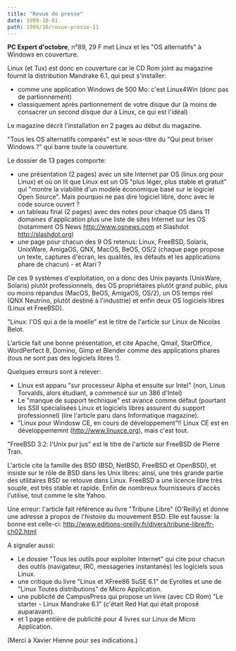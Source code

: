```yaml
---
title: "Revue de presse"
date: 1999-10-01
path: 1999/10/revue-presse-11
---
```


<P><B>PC Expert d'octobre</B>, n°89, 29 F met Linux et les "OS alternatifs" à
Windows en couverture.</P>

<P>Linux (et Tux) est donc en couverture car le CD Rom joint au magazine
fournit la distribution Mandrake 6.1, qui peut s'installer:</P>

<UL>

<LI>comme une application Windows de 500 Mo: c'est Linux4Win (donc pas de
partionnement)
<LI>classiquement après partionnement de votre disque dur (à moins de
consacrer un second disque dur à Linux, ce qui est l'idéal)
</UL>

<P>Le magazine décrit l'installation en 2 pages au début du magazine.</P>

<P>"Tous les OS alternatifs comparés" est le sous-titre du "Qui peut briser
Windows ?" qui barre toute la couverture.</P>

<P>Le dossier de 13 pages comporte:</P>

<UL>

<LI>une présentation (2 pages) avec un site Internet par OS (linux.org
pour Linux) et où on lit que Linux est un OS "plus léger, plus stable et
gratuit" qui "montre la viabilité d'un modèle économique basé sur le
logiciel Open Source".
Mais pourquoi ne pas dire logiciel libre, donc avec le code source
ouvert ?
<LI>un tableau final (2 pages) avec des notes pour chaque OS dans 11
domaines d'application plus une liste de sites Internet sur les OS
(notamment OS News <A HREF="http://www.osnews.com">http://www.osnews.com</A> et Slashdot
<A HREF="http://slashdot.org">http://slashdot.org</A>)
<LI>une page pour chacun des 9 OS retenus: Linux, FreeBSD, Solaris,
UnixWare, AmigaOS, QNX, MacOS, BeOS, OS/2 (chaque page propose un texte,
captures d'écran, les qualités, les défauts et les applications phare de
chacun) - et Atari ?
</UL>

<P>De ces 9 systèmes d'exploitation, on a donc des Unix payants (UnixWare,
Solaris) plutôt professionnels, des OS propriétaires plutôt grand
public, plus ou moins répandus (MacOS, BeOS, AmigaOS, OS/2), un OS temps
réel (QNX Neutrino, plutôt destiné à l'industrie) et enfin deux OS
logiciels libres (Linux et FreeBSD).</P>

<P>"Linux: l'OS qui a de la moelle" est le titre de l'article sur Linux de
Nicolas Belot.</P>

<P>L'article fait une bonne présentation, et cite Apache, Qmail,
StarOffice, WordPerfect 8, Domino, Gimp et Blender comme des
applications phares (tous ne sont pas des logiciels libres !).</P>

<P>Quelques erreurs sont à relever:</P>

<UL>

<LI>Linux est apparu "sur processeur Alpha et ensuite sur Intel" (non,
Linus Torvalds, alors étudiant, a commencé sur un 386 d'Intel)
<LI>Le "manque de support technique" est avancé comme défaut (pourtant les
SSII spécialisées Linux et logiciels libres assurent du support
professionnel) (lire l'article paru dans Informatique magazine).
<LI>"Linux pour Windosw CE, en cours de développement"!! Linux CE est en
développememnt (<A HREF="http://www.linuxce.org">http://www.linuxce.org</A>), mais c'est tout.
</UL>

<P>"FreeBSD 3.2: l'Unix pur jus" est le titre de l'article sur FreeBSD de
Pierre Tran.</P>

<P>L'article cite la famille des BSD (BSD, NetBSD, FreeBSD et OpenBSD), et
insiste sur le rôle de BSD dans les Unix libres: ainsi, une très grande
partie des utilitaires BSD se retouve dans Linux. FreeBSD a une licence
libre très souple, est très stable et rapide. Enfin de nombreux
fournisseurs d'accès l'utilise, tout comme le site Yahoo.</P>

<P>Une erreur: l'article fait référence au livre "Tribune Libre"
(O'Reilly) et donne une adresse à propos de l'histoire du mouvement BSD.
Elle est fausse: la bonne est celle-ci:
<A HREF="http://www.editions-oreilly.fr/divers/tribune-libre/fr-ch02.html">http://www.editions-oreilly.fr/divers/tribune-libre/fr-ch02.html</A></P>

<P>A signaler aussi:</P>

<UL>

<LI>Le dossier "Tous les outils pour exploiter Internet" qui cite pour
chacun des outils (navigateur, IRC, messageries instantanés) les
logiciels sous Linux.
<LI>une critique du livre "Linux et XFree86 SuSE 6.1" de Eyrolles et une
de "Linux Toutes distributions" de Micro Application.
<LI>une publicité de CampusPress qui propose un livre (avec CD Rom) "Le
starter - Linux Mandrake 6.1" (c'était Red Hat qui était proposé
auparavant).
<LI>et 1 page entière de publicité pour 4 livres sur Linux de Micro
Application.
</UL>

<P>(Merci à Xavier Hienne pour ses indications.)</P>


